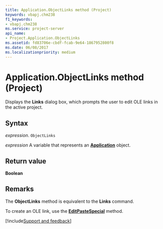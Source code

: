 ```yaml
---
title: Application.ObjectLinks method (Project)
keywords: vbapj.chm238
f1_keywords:
- vbapj.chm238
ms.service: project-server
api_name:
- Project.Application.ObjectLinks
ms.assetid: fd83706e-cbdf-fcab-9e64-1867952800f8
ms.date: 06/08/2017
ms.localizationpriority: medium
---
```



# Application.ObjectLinks method (Project)

Displays the **Links** dialog box, which prompts the user to edit OLE links in the active project.


## Syntax

_expression_. `ObjectLinks`

_expression_ A variable that represents an **[Application](Project.Application.md)** object.


## Return value

 **Boolean**


## Remarks

The **ObjectLinks** method is equivalent to the **Links** command.

To create an OLE link, use the **[EditPasteSpecial](Project.Application.EditPasteSpecial.md)** method.

[!include[Support and feedback](~/includes/feedback-boilerplate.md)]